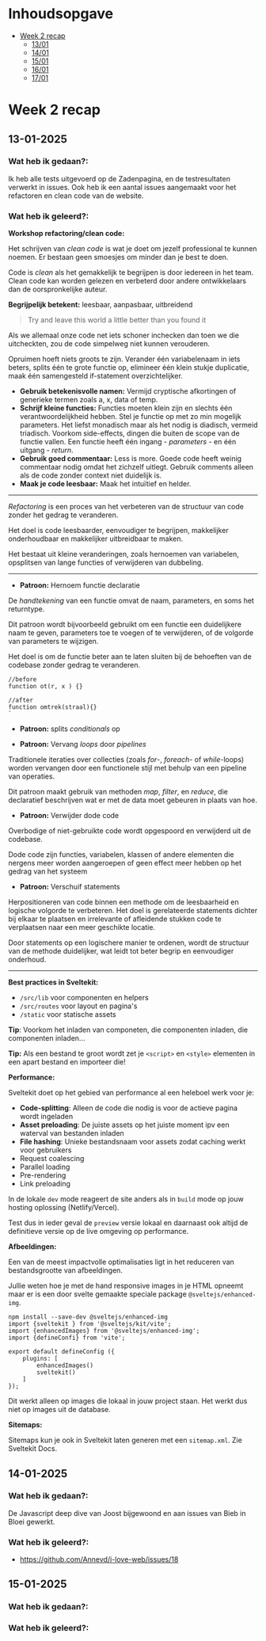 # Inhoudsopgave

- [Week 2 recap](#week-2-recap)
  - [13/01](#13-01-2025)
  - [14/01](#14-01-2025)
  - [15/01](#15-01-2025)
  - [16/01](#16-01-2025)
  - [17/01](#17-01-2025)

# Week 2 recap

## 13-01-2025

### Wat heb ik gedaan?:

Ik heb alle tests uitgevoerd op de Zadenpagina, en de testresultaten verwerkt in issues. Ook heb ik een aantal issues aangemaakt voor het refactoren en clean code van de website.

### Wat heb ik geleerd?:

**Workshop refactoring/clean code:**

Het schrijven van _clean code_ is wat je doet om jezelf professional te kunnen noemen. Er bestaan geen smoesjes om minder dan je best te doen.

Code is _clean_ als het gemakkelijk te begrijpen is door iedereen in het team. Clean code kan worden gelezen en verbeterd door andere ontwikkelaars dan de oorspronkelijke auteur.

**Begrijpelijk betekent:** leesbaar, aanpasbaar, uitbreidend

> Try and leave this world a little better than you found it

Als we allemaal onze code net iets schoner inchecken dan toen we die uitcheckten, zou de code simpelweg niet kunnen verouderen.

Opruimen hoeft niets groots te zijn. Verander één variabelenaam in iets beters, splits één te grote functie op, elimineer één klein stukje duplicatie, maak één samengesteld if-statement overzichtelijker.

- **Gebruik betekenisvolle namen:** Vermijd cryptische afkortingen of generieke termen zoals a, x, data of temp.
- **Schrijf kleine functies:** Functies moeten klein zijn en slechts één verantwoordelijkheid hebben. Stel je functie op met zo min mogelijk parameters. Het liefst monadisch maar als het nodig is diadisch, vermeid triadisch. Voorkom side-effects, dingen die buiten de scope van de functie vallen. Een functie heeft één ingang - _parameters_ - en één uitgang - _return_.
- **Gebruik goed commentaar:** Less is more. Goede code heeft weinig commentaar nodig omdat het zichzelf uitlegt. Gebruik comments alleen als de code zonder context niet duidelijk is.
- **Maak je code leesbaar:** Maak het intuïtief en helder.

---

_Refactoring_ is een proces van het verbeteren van de structuur van code zonder het gedrag te veranderen. 

Het doel is code leesbaarder, eenvoudiger te begrijpen, makkelijker onderhoudbaar en makkelijker uitbreidbaar te maken.

Het bestaat uit kleine veranderingen, zoals hernoemen van variabelen, opsplitsen van lange functies of verwijderen van dubbeling.

---

- **Patroon:** Hernoem functie declaratie

De _handtekening_ van een functie omvat de naam, parameters, en soms het returntype.

Dit patroon wordt bijvoorbeeld gebruikt om een functie een duidelijkere naam te geven, parameters toe te voegen of te verwijderen, of de volgorde van parameters te wijzigen.

Het doel is om de functie beter aan te laten sluiten bij de behoeften van de codebase zonder gedrag te veranderen.

```JS
//before
function ot(r, x ) {}

//after
function omtrek(straal){}
`
```

- **Patroon:** splits _conditionals_ op

- **Patroon:** Vervang _loops_ door _pipelines_

Traditionele iteraties over collecties (zoals _for_-, _foreach_- of _while_-loops) worden vervangen door een functionele stijl met behulp van een pipeline van operaties.

Dit patroon maakt gebruik van methoden _map_, _filter_, en _reduce_, die declaratief beschrijven wat er met de data moet gebeuren in plaats van hoe.

- **Patroon:** Verwijder dode code

Overbodige of niet-gebruikte code wordt opgespoord en verwijderd uit de codebase.

Dode code zijn functies, variabelen, klassen of andere elementen die nergens meer worden aangeroepen of geen effect meer hebben op het gedrag van het systeem

- **Patroon:** Verschuif statements

Herpositioneren van code binnen een methode om de leesbaarheid en logische volgorde te verbeteren. Het doel is gerelateerde statements dichter bij elkaar te plaatsen en irrelevante of afleidende stukken code te verplaatsen naar een meer geschikte locatie.

Door statements op een logischere manier te ordenen, wordt de structuur van de methode duidelijker, wat leidt tot beter begrip en eenvoudiger onderhoud.


---

**Best practices in Sveltekit:**

- `/src/lib` voor componenten en helpers
- `/src/routes` voor layout en pagina's 
- `/static` voor statische assets

**Tip**: Voorkom het inladen van componeten, die componenten inladen, die componenten inladen...

**Tip:** Als een bestand te groot wordt zet je `<script>` en `<style>` elementen in een apart bestand en importeer die!

**Performance:**

Sveltekit doet op het gebied van performance al een heleboel werk voor je: 
- **Code-splitting**: Alleen de code die nodig is voor de actieve pagina wordt ingeladen
- **Asset preloading**: De juiste assets op het juiste moment ipv een waterval van bestanden inladen
- **File hashing**: Unieke bestandsnaam voor assets zodat caching werkt voor gebruikers
- Request coalescing
- Parallel loading
- Pre-rendering
- Link preloading

In de lokale `dev` mode reageert de site anders als in `build` mode op jouw hosting oplossing (Netlify/Vercel).

Test dus in ieder geval de `preview` versie lokaal en daarnaast ook altijd de definitieve versie op de live omgeving op performance.

**Afbeeldingen:**

Een van de meest impactvolle optimalisaties ligt in het reduceren van bestandsgrootte van afbeeldingen.

Jullie weten hoe je met de hand responsive images in je HTML opneemt maar er is een door svelte gemaakte speciale package `@sveltejs/enhanced-img`.

```JS
npm install --save-dev @sveltejs/enhanced-img
import {sveltekit } from '@sveltejs/kit/vite';
import {enhancedImages} from '@sveltejs/enhanced-img';
import {defineConfi} from 'vite';

export default defineConfig ({
    plugins: [
        enhancedImages()
        sveltekit()
    ]
});
```

Dit werkt alleen op images die lokaal in jouw project staan. Het werkt dus niet op images uit de database.

**Sitemaps:**

Sitemaps kun je ook in Sveltekit laten generen met een `sitemap.xml`. Zie Sveltekit Docs.

## 14-01-2025

### Wat heb ik gedaan?:

De Javascript deep dive van Joost bijgewoond en aan issues van Bieb in Bloei gewerkt.

### Wat heb ik geleerd?:

- https://github.com/Annevd/i-love-web/issues/18

## 15-01-2025

### Wat heb ik gedaan?:



### Wat heb ik geleerd?:
